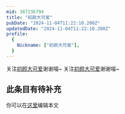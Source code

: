 ```yaml
---
mid: 387236794
title: "初颜大可爱"
pubDate: "2024-11-04T11:22:10.200Z"
updatedDate: "2024-11-04T11:22:10.200Z"
profile:
  {
    Nickname: ["初颜大可爱"],
  }
---
```


关注[初颜大可爱](https://space.bilibili.com/387236794)谢谢喵~ 关注[初颜大可爱](https://space.bilibili.com/387236794)谢谢喵~

## 此条目有待补充
你可以在[这里](https://github.com/Yuhanawa/VTuber.ICU-Content/edit/master/v/初颜大可爱/index.md)编辑本文
